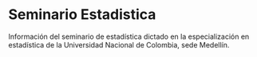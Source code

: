 # Seminario Estadistica

Información del seminario de estadística dictado en la especialización en estadística de la Universidad Nacional de Colombia, sede Medellín.

